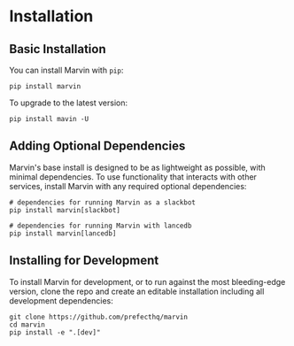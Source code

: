 # Installation

## Basic Installation

You can install Marvin with `pip`:

```shell
pip install marvin
```

To upgrade to the latest version:

```shell
pip install mavin -U
```

## Adding Optional Dependencies
Marvin's base install is designed to be as lightweight as possible, with minimal dependencies. To use functionality that interacts with other services, install Marvin with any required optional dependencies:

```shell
# dependencies for running Marvin as a slackbot
pip install marvin[slackbot]

# dependencies for running Marvin with lancedb
pip install marvin[lancedb]
```


## Installing for Development

To install Marvin for development, or to run against the most bleeding-edge version, clone the repo and create an editable installation including all development dependencies:

```shell
git clone https://github.com/prefecthq/marvin
cd marvin
pip install -e ".[dev]"
```